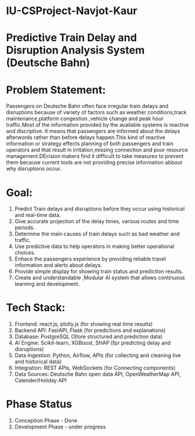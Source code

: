 # IU-CSProject-Navjot-Kaur

# Predictive Train Delay and Disruption Analysis System (Deutsche Bahn)

# Problem Statement:
Passengers on Deutsche Bahn often face irregular train delays and disruptions because of variety of factors such as weather conditions,track maintenance,platform congestion ,vehicle change and peak hour traffic.Most of the information provided by the available systems is reactive and discriptive. It means that passengers are informed about the delays afterwords rather than before delays happen.This kind of reactive information or strategy effects planning of both passengers and train operators and that result in irritation,missing connection and poor resource management.DEcision makers find it difficult to take measures to prevent them because current tools are not providing precise information abbout why disruptions occur.

# Goal:
1. Predict Train delays and disruptions before they occur using historical and real-time data.
2. Give accurate projection of the delay times, various routes and time periods.
3. Determine the main causes of train delays such as bad weather and traffic.
4. Use predictive data to help operators in making better operational choices.
5. Enhace the passengers experience by providing reliable travel information and alerts about delays.
6. Provide simple display for showing train status and prediction results.
7. Create and understandable ,Modular AI system that allows continuous learning and development.

# Tech Stack:
1. Frontend: react.js, plotly.js (for showing real time results)
2. Backend API: FastAPI, Flask (for predictions and explanations)
3. Database: PostgreSQL (Store structured and prediction data)
4. AI Engine: Scikit-learn, XGBoost, SHAP (fpr predicting delay and disruptions)
5. Data Ingestion: Python, Airflow, APIs (for collecting and cleaning live and historical data)
6. Integration: REST APIs, WebSockets (for Connecting components)
7. Data Sources: Deutsche Bahn open data API, OpenWeatherMap API, Calender/Holiday API

# Phase Status
1. Conception Phase - Done
2. Development Phase - under progress
